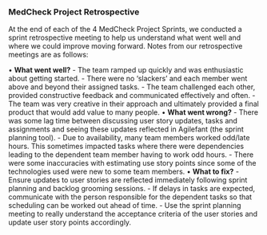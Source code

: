 ### MedCheck Project Retrospective
At the end of each of the 4 MedCheck Project Sprints, we conducted a sprint retrospective meeting to help us understand what went well and where we could improve moving forward.  Notes from our retrospective meetings are as follows:

  •	**What went well?**
    -	The team ramped up quickly and was enthusiastic about getting started.
    -	There were no ‘slackers’ and each member went above and beyond their assigned tasks.
    -	The team challenged each other, provided constructive feedback and communicated effectively and often.
    -	The team was very creative in their approach and ultimately provided a final product that would add value to many people. 
  •	**What went wrong?**
    -	There was some lag time between discussing user story updates, tasks and assignments and seeing these updates reflected in Agilefant (the sprint planning tool).
    -	Due to availability, many team members worked odd/late hours.  This sometimes impacted tasks where there were dependencies leading to the dependent team member having to work odd hours.
    -	There were some inaccuracies with estimating use story points since some of the technologies used were new to some team members. 
  •	**What to fix?**
    -	Ensure updates to user stories are reflected immediately following sprint planning and backlog grooming sessions.
    -	If delays in tasks are expected, communicate with the person responsible for the dependent tasks so that scheduling can be worked out ahead of time.
    -	Use the sprint planning meeting to really understand the acceptance criteria of the user stories and update user story points accordingly.
